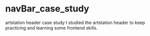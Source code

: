 # navBar_case_study
artstation header case study
I studied the artstation header to keep practicing and learning some frontend skills.
